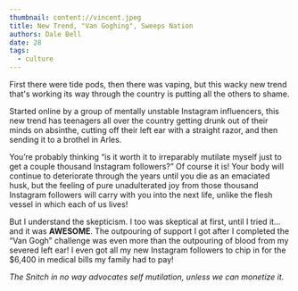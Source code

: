 ```yaml
---
thumbnail: content://vincent.jpeg
title: New Trend, "Van Goghing", Sweeps Nation
authors: Dale Bell
date: 28
tags:
  - culture
---
```


First there were tide pods, then there was vaping, but this wacky new trend that's working its way through the country is putting all the others to shame.

Started online by a group of mentally unstable Instagram influencers, this new trend has teenagers all over the country getting drunk out of their minds on absinthe, cutting off their left ear with a straight razor, and then sending it to a brothel in Arles.

You’re probably thinking “is it worth it to irreparably mutilate myself just to get a couple thousand Instagram followers?” Of course it is! Your body will continue to deteriorate through the years until you die as an emaciated husk, but the feeling of pure unadulterated joy from those thousand Instagram followers will carry with you into the next life, unlike the flesh vessel in which each of us lives!

But I understand the skepticism. I too was skeptical at first, until I tried it… and it was **AWESOME**. The outpouring of support I got after I completed the “Van Gogh” challenge was even more than the outpouring of blood from my severed left ear! I even got all my new Instagram followers to chip in for the $6,400 in medical bills my family had to pay! 

_The Snitch in no way advocates self mutilation, unless we can monetize it._
